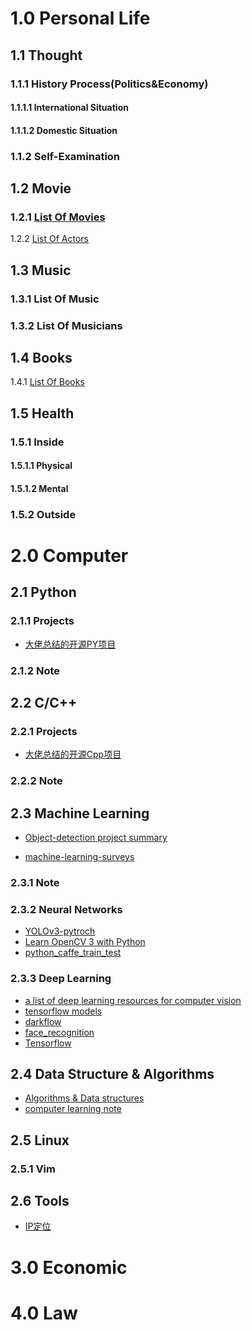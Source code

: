 # 1.0 Personal Life

## 1.1 Thought

### 1.1.1 History Process(Politics&Economy)

#### 1.1.1.1 International Situation

#### 1.1.1.2 Domestic Situation

### 1.1.2 Self-Examination

## 1.2 Movie

### 1.2.1  [List  Of  Movies](/Chaos/Listofmovies.md)

1.2.2 [List Of Actors](/chaos/listofactors.md)

## 1.3 Music

### 1.3.1 List  Of  Music

### 1.3.2 List Of  Musicians

## 1.4 Books

1.4.1 [List Of Books](/Chaos/listofbooks.md)

## 1.5 Health

### 1.5.1 Inside

#### 1.5.1.1 Physical

#### 1.5.1.2 Mental

### 1.5.2 Outside

# 2.0 Computer

## 2.1 Python

### 2.1.1 Projects

* [大佬总结的开源PY项目](/Chaos/python.wiki) 

### 2.1.2 Note

## 2.2 C/C++

### 2.2.1 Projects

* [大佬总结的开源Cpp项目](/Chaos/cpp.wiki)

### 2.2.2 Note

## 2.3 Machine Learning

* [Object-detection project summary](https://github.com/amusi/awesome-object-detection)

* [machine-learning-surveys](https://github.com/mlreview/machine-learning-surveys) 

### 2.3.1 Note

### 2.3.2 Neural Networks

* [YOLOv3-pytroch](https://github.com/ne7ermore/yolo-v3) 
* [Learn OpenCV 3 with Python](https://github.com/techfort/pycv)  
* [python_caffe_train_test](https://github.com/Jayhello/python_caffe_train_test)  

### 2.3.3 Deep Learning

* [a list of deep learning resources for computer vision](https://github.com/kjw0612/awesome-deep-vision)  
* [tensorflow models](https://github.com/tensorflow/models)  
* [darkflow](https://github.com/thtrieu/darkflow)  
* [face_recognition](https://github.com/fengdu78/face_recognition)
* [Tensorflow](https://github.com/tensorflow/tensorflow)  

## 2.4 Data Structure & Algorithms

* [Algorithms & Data structures](https://github.com/amusi/coding-note)  
* [computer learning note](https://github.com/CyC2018/Interview-Notebook)  

## 2.5 Linux

### 2.5.1 Vim

## 2.6 Tools

* [IP定位](https://github.com/lionsoul2014/ip2region)

# 3.0 Economic

# 4.0 Law